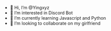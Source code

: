 - 👋 Hi, I’m @Yingxyz
- 👀 I’m interested in Discord Bot
- 🌱 I’m currently learning Javascript and Python
- 💞️ I’m looking to collaborate on my girlfriend

<!---
Yingxyz/Yingxyz is a ✨ special ✨ repository because its `README.md` (this file) appears on your GitHub profile.
You can click the Preview link to take a look at your changes.
--->

